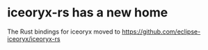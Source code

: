 # iceoryx-rs has a new home

The Rust bindings for iceoryx moved to https://github.com/eclipse-iceoryx/iceoryx-rs

